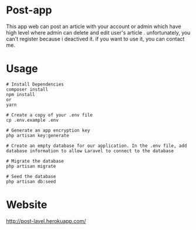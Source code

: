 # Post-app

This app web can post an article with your account or admin which have high level where admin can delete and edit user's article . unfortunately, you can't register because i deactived it. if you want to use it, you can contact me.

# Usage
```
# Install Dependencies
composer install
npm install
or
yarn

# Create a copy of your .env file
cp .env.example .env

# Generate an app encryption key
php artisan key:generate

# Create an empty database for our application. In the .env file, add database information to allow Laravel to connect to the database

# Migrate the database
php artisan migrate

# Seed the database
php artisan db:seed
```


# Website 

http://post-lavel.herokuapp.com/
